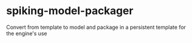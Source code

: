 # spiking-model-packager
Convert from template to model and package in a persistent template for the engine's use
